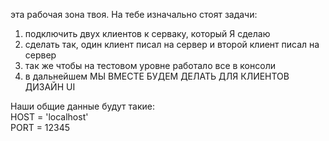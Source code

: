 эта рабочая зона твоя. На тебе изначально стоят задачи:
1. подключить двух клиентов к серваку, который Я сделаю
2. сделать так, один клиент писал на сервер и второй клиент писал на сервер
3. так же чтобы на тестовом уровне работало все в консоли
4. в дальнейшем МЫ ВМЕСТЕ БУДЕМ ДЕЛАТЬ ДЛЯ КЛИЕНТОВ ДИЗАЙН UI

<div>
Наши общие данные будут такие:
<div>HOST = 'localhost'</div>
<div>PORT = 12345</div>
</div>
